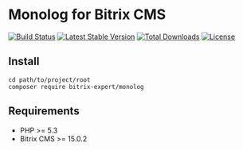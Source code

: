 # Monolog for Bitrix CMS

[![Build Status](https://travis-ci.org/bitrix-expert/monolog.svg)](https://travis-ci.org/bitrix-expert/monolog)
[![Latest Stable Version](https://poser.pugx.org/bitrix-expert/monolog/v/stable)](https://packagist.org/packages/bitrix-expert/monolog) 
[![Total Downloads](https://poser.pugx.org/bitrix-expert/monolog/downloads)](https://packagist.org/packages/bitrix-expert/monolog) 
[![License](https://poser.pugx.org/bitrix-expert/monolog/license)](https://packagist.org/packages/bitrix-expert/monolog)

## Install

```
cd path/to/project/root
composer require bitrix-expert/monolog
```

## Requirements

* PHP >= 5.3
* Bitrix CMS >= 15.0.2